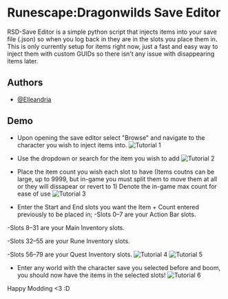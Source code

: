 
# Runescape:Dragonwilds Save Editor

RSD-Save Editor is a simple python script that injects items into your save file (.json) so when you log back in they are in the slots you place them in. This is only currently setup for items right now, just a fast and easy way to inject them with custom GUIDs so there isn't any issue with disappearing items later.




## Authors

- [@Elleandria](https://www.github.com/Elleandria)


## Demo

- Upon opening the save editor select "Browse" and navigate to the character you wish to inject items into.
![Tutorial 1](https://i.imgur.com/ERggqeJ.png)

- Use the dropdown or search for the item you wish to add 
![Tutorial 2](https://i.imgur.com/FL1UbPr.png)

- Place the item count you wish each slot to have (Items coutns can be large, up to 9999, but in-game you must split them to move them at all or they will dissapear or revert to 1) Denote the in-game max count for ease of use
![Tutorial 3](https://i.imgur.com/fmC0pOT.png)

- Enter the Start and End slots you want the Item + Count entered previously to be placed in; 
-Slots 0–7 are your Action Bar slots.

-Slots 8–31 are your Main Inventory slots.

-Slots 32–55 are your Rune Inventory slots.

-Slots 56–79 are your Quest Inventory slots.
![Tutorial 4](https://i.imgur.com/5dWLlLW.png)
![Tutorial 5](https://i.imgur.com/UEBQDjh.png)

- Enter any world with the character save you selected before and boom, you should now have the items in the selected slots!
![Tutorial 6](https://i.imgur.com/Q8jqnvY.png)

Happy Modding <3 :D